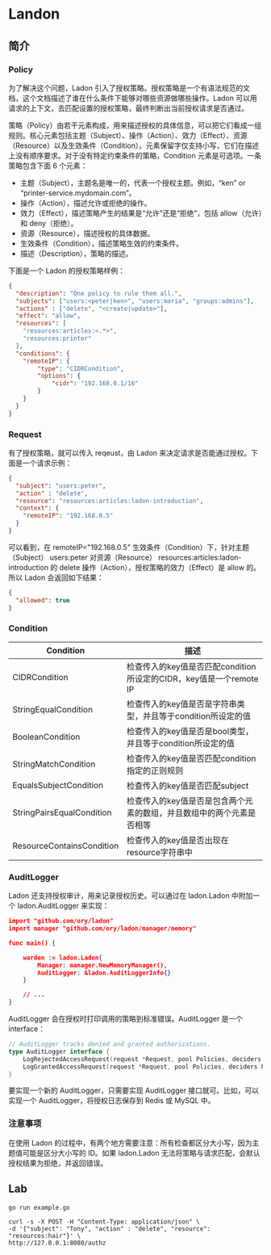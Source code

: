 # Landon

## 简介

### Policy

为了解决这个问题，Ladon 引入了授权策略。授权策略是一个有语法规范的文档，这个文档描述了谁在什么条件下能够对哪些资源做哪些操作。Ladon 可以用请求的上下文，去匹配设置的授权策略，最终判断出当前授权请求是否通过。

策略（Policy）由若干元素构成，用来描述授权的具体信息，可以把它们看成一组规则。核心元素包括主题（Subject）、操作（Action）、效力（Effect）、资源（Resource）以及生效条件（Condition）。元素保留字仅支持小写，它们在描述上没有顺序要求。对于没有特定约束条件的策略，Condition 元素是可选项。一条策略包含下面 6 个元素：

- 主题（Subject），主题名是唯一的，代表一个授权主题。例如，“ken” or  “printer-service.mydomain.com”。
- 操作（Action），描述允许或拒绝的操作。
- 效力（Effect），描述策略产生的结果是“允许”还是“拒绝”，包括 allow（允许）和  deny（拒绝）。
- 资源（Resource），描述授权的具体数据。
- 生效条件（Condition），描述策略生效的约束条件。
- 描述（Description），策略的描述。

下面是一个 Ladon 的授权策略样例：

```json
{
  "description": "One policy to rule them all.",
  "subjects": ["users:<peter|ken>", "users:maria", "groups:admins"],
  "actions" : ["delete", "<create|update>"],
  "effect": "allow",
  "resources": [
    "resources:articles:<.*>",
    "resources:printer"
  ],
  "conditions": {
    "remoteIP": {
        "type": "CIDRCondition",
        "options": {
            "cidr": "192.168.0.1/16"
        }
    }
  }
}
```

### Request

有了授权策略，就可以传入 reqeust，由 Ladon 来决定请求是否能通过授权。下面是一个请求示例：

```json
{
  "subject": "users:peter",
  "action" : "delete",
  "resource": "resources:articles:ladon-introduction",
  "context": {
    "remoteIP": "192.168.0.5"
  }
}
```

可以看到，在 remoteIP="192.168.0.5" 生效条件（Condition）下，针对主题（Subject） users:peter  对资源（Resource） resources:articles:ladon-introduction 的 delete  操作（Action），授权策略的效力（Effect）是 allow 的。所以 Ladon 会返回如下结果：

```json
{
  "allowed": true
}
```

### Condition

| **Condition**             | **描述**                                                     |
| ------------------------- | ------------------------------------------------------------ |
| CIDRCondition             | 检查传入的key值是否匹配condition所设定的CIDR，key值是一个remote IP |
| StringEqualCondition      | 检查传入的key值是否是字符串类型，并且等于condition所设定的值 |
| BooleanCondition          | 检查传入的key值是否是bool类型，并且等于condition所设定的值   |
| StringMatchCondition      | 检查传入的key值是否匹配condition指定的正则规则               |
| EqualsSubjectCondition    | 检查传入的key值是否匹配subject                               |
| StringPairsEqualCondition | 检查传入的key值是否是包含两个元素的数组，并且数组中的两个元素是否相等 |
| ResourceContainsCondition | 检查传入的key值是否出现在resource字符串中                    |

### AuditLogger

Ladon 还支持授权审计，用来记录授权历史。可以通过在 ladon.Ladon 中附加一个 ladon.AuditLogger 来实现：

```json
import "github.com/ory/ladon"
import manager "github.com/ory/ladon/manager/memory"

func main() {

    warden := ladon.Ladon{
        Manager: manager.NewMemoryManager(),
        AuditLogger: &ladon.AuditLoggerInfo{}
    }

    // ...
}
```

AuditLogger 会在授权时打印调用的策略到标准错误。AuditLogger 是一个 interface：

```go
// AuditLogger tracks denied and granted authorizations.
type AuditLogger interface {
    LogRejectedAccessRequest(request *Request, pool Policies, deciders Policies)
    LogGrantedAccessRequest(request *Request, pool Policies, deciders Policies)
}
```

要实现一个新的 AuditLogger，只需要实现 AuditLogger 接口就可。比如，可以实现一个 AuditLogger，将授权日志保存到 Redis 或 MySQL 中。

### 注意事项

在使用 Ladon 的过程中，有两个地方需要注意：所有检查都区分大小写，因为主题值可能是区分大小写的 ID。如果 ladon.Ladon 无法将策略与请求匹配，会默认授权结果为拒绝，并返回错误。

## Lab

```shell
go run example.go

curl -s -X POST -H "Content-Type: application/json" \
-d '{"subject": "Tony", "action" : "delete", "resource": "resources:hair"}' \
http://127.0.0.1:8080/authz
```



